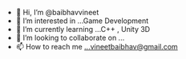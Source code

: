 - 👋 Hi, I’m @baibhavvineet
- 👀 I’m interested in ...Game Development
- 🌱 I’m currently learning ...C++ , Unity 3D
- 💞️ I’m looking to collaborate on ...
- 📫 How to reach me ...vineetbaibhav@gmail.com

<!---
baibhavvineet/baibhavvineet is a ✨ special ✨ repository because its `README.md` (this file) appears on your GitHub profile.
You can click the Preview link to take a look at your changes.
--->

